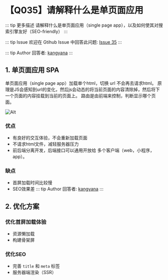 # 【Q035】请解释什么是单页面应用

::: tip 更多描述
请解释什么是单页面应用（single page app），以及如何使其对搜索引擎友好（SEO-friendly）
:::

::: tip Issue
欢迎在 Gtihub Issue 中回答此问题: [Issue 35](https://github.com/kangyana/daily-question/issues/35)
:::

::: tip Author
回答者: [kangyana](https://github.com/kangyana)
:::
## 1. 单页面应用 SPA
单页面应用（single page app）加载单个html，切换 url 不会再去请求html。
原理是JS会感知到url的变化，然后js会动态的将当前页面的内容清除掉，然后将下一个页面的内容挂载到当前的页面上。
路由是由前端来控制，判断显示哪个页面。

![Alt](https://img-blog.csdnimg.cn/20190109220800340.jpeg)

### 优点

- 有良好的交互体验，不会重新加载页面
- 不请求html文件，减轻服务器压力
- 前后端分离开发，后端接口可以通用开放给 多个客户端（web，小程序，app）。

### 缺点

- 首屏加载时间比较慢
- SEO效果差
::: tip Author
回答者: [kangyana](https://github.com/kangyana)
:::
## 2. 优化方案

### 优化首屏加载体验

- 资源懒加载
- 构建骨架屏

### 优化SEO

- 完善 `title` 和 `meta` 标签
- 服务器端渲染（SSR）

